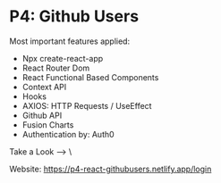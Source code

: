 # P4: Github Users
Most important features applied: 
  - Npx create-react-app
  - React Router Dom
  - React Functional Based Components
  - Context API
  - Hooks
  - AXIOS: HTTP Requests / UseEffect
  - Github API
  - Fusion Charts
  - Authentication by: Auth0
  
Take a Look --> \

Website: https://p4-react-githubusers.netlify.app/login

